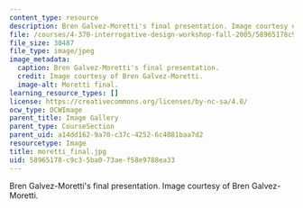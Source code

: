 ```yaml
---
content_type: resource
description: Bren Galvez-Moretti's final presentation. Image courtesy of Bren Galvez-Moretti.
file: /courses/4-370-interrogative-design-workshop-fall-2005/58965178c9c35ba073aef58e9788ea33_moretti_final.jpg
file_size: 30487
file_type: image/jpeg
image_metadata:
  caption: Bren Galvez-Moretti's final presentation.
  credit: Image courtesy of Bren Galvez-Moretti.
  image-alt: Moretti final.
learning_resource_types: []
license: https://creativecommons.org/licenses/by-nc-sa/4.0/
ocw_type: OCWImage
parent_title: Image Gallery
parent_type: CourseSection
parent_uid: a14dd162-9a70-c37c-4252-6c4081baa7d2
resourcetype: Image
title: moretti_final.jpg
uid: 58965178-c9c3-5ba0-73ae-f58e9788ea33
---
```

Bren Galvez-Moretti's final presentation. Image courtesy of Bren Galvez-Moretti.